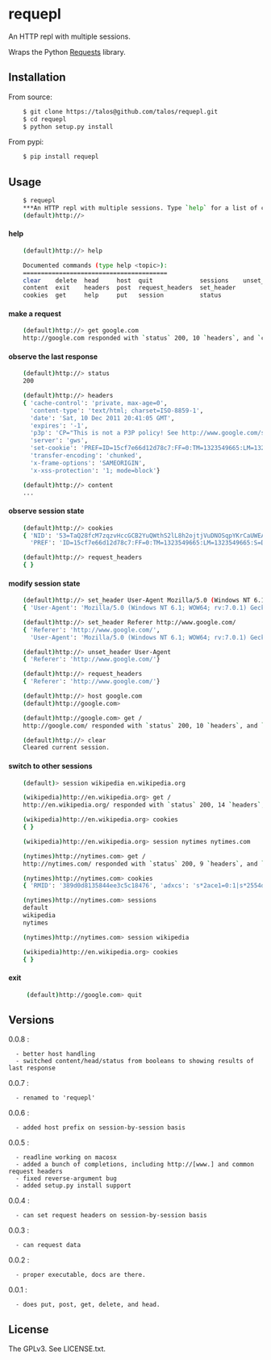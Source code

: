 # requepl

An HTTP repl with multiple sessions.

Wraps the Python [Requests](http://pypi.python.org/pypi/requests) library.

## Installation

From source:

```bash
    $ git clone https://talos@github.com/talos/requepl.git
    $ cd requepl
    $ python setup.py install
```

From pypi:

```bash
    $ pip install requepl
```

## Usage

```bash
    $ requepl
    ***An HTTP repl with multiple sessions. Type `help` for a list of commands.
    (default)http://>
```

#### help

```bash
    (default)http://> help

    Documented commands (type help <topic>):
    ========================================
    clear    delete  head     host  quit             sessions    unset_header
    content  exit    headers  post  request_headers  set_header
    cookies  get     help     put   session          status
```

#### make a request

```bash
    (default)http://> get google.com
    http://google.com responded with `status` 200, 10 `headers`, and `content` of length 10344
```

#### observe the last response

```bash
    (default)http://> status
    200
```

```bash
    (default)http://> headers
    { 'cache-control': 'private, max-age=0',
      'content-type': 'text/html; charset=ISO-8859-1',
      'date': 'Sat, 10 Dec 2011 20:41:05 GMT',
      'expires': '-1',
      'p3p': 'CP="This is not a P3P policy! See http://www.google.com/support/accounts/bin/answer.py?hl=en&answer=151657 for more info."',
      'server': 'gws',
      'set-cookie': 'PREF=ID=15cf7e66d12d78c7:FF=0:TM=1323549665:LM=1323549665:S=DvB0IzisaNyEega5; expires=Mon, 09-Dec-2013 20:41:05 GMT; path=/; domain=.google.com, NID=53=TaQ28fcM7zqzvHccGCB2YuQWthS2lL8h2ojtjVuDNOSqpYKrCaUWEAIcHFzBDWx8dLjhhb2j7APh1zItl1fNtyN6I-RVyoW9x9uzRTcLe4OQad1n4sqBELjfcv8qHuCo; expires=Sun, 10-Jun-2012 20:41:05 GMT; path=/; domain=.google.com; HttpOnly',
      'transfer-encoding': 'chunked',
      'x-frame-options': 'SAMEORIGIN',
      'x-xss-protection': '1; mode=block'}
```

```bash
    (default)http://> content
    ...
```

#### observe session state

```bash
    (default)http://> cookies
    { 'NID': '53=TaQ28fcM7zqzvHccGCB2YuQWthS2lL8h2ojtjVuDNOSqpYKrCaUWEAIcHFzBDWx8dLjhhb2j7APh1zItl1fNtyN6I-RVyoW9x9uzRTcLe4OQad1n4sqBELjfcv8qHuCo',
      'PREF': 'ID=15cf7e66d12d78c7:FF=0:TM=1323549665:LM=1323549665:S=DvB0IzisaNyEega5'}
```

```bash
    (default)http://> request_headers
    { }
```

#### modify session state

```bash
    (default)http://> set_header User-Agent Mozilla/5.0 (Windows NT 6.1; WOW64; rv:7.0.1) Gecko/20100101 Firefox/7.0.12011-10-16 20:23:00
    { 'User-Agent': 'Mozilla/5.0 (Windows NT 6.1; WOW64; rv:7.0.1) Gecko/20100101 Firefox/7.0.12011-10-16 20:23:00'}
```

```bash
    (default)http://> set_header Referer http://www.google.com/
    { 'Referer': 'http://www.google.com/',
      'User-Agent': 'Mozilla/5.0 (Windows NT 6.1; WOW64; rv:7.0.1) Gecko/20100101 Firefox/7.0.12011-10-16 20:23:00'}
```

```bash
    (default)http://> unset_header User-Agent
    { 'Referer': 'http://www.google.com/'}
```

```bash
    (default)http://> request_headers
    { 'Referer': 'http://www.google.com/'}
```

```bash
    (default)http://> host google.com
    (default)http://google.com>
```

```bash
    (default)http://google.com> get /
    http://google.com/ responded with `status` 200, 10 `headers`, and `content` of length 10344
```

```bash
    (default)http://> clear
    Cleared current session.
```

#### switch to other sessions


```bash
    (default)> session wikipedia en.wikipedia.org
```

```bash
    (wikipedia)http://en.wikipedia.org> get /
    http://en.wikipedia.org/ responded with `status` 200, 14 `headers`, and `content` of length 54885
```

```bash
    (wikipedia)http://en.wikipedia.org> cookies
    { }
```

```bash
    (wikipedia)http://en.wikipedia.org> session nytimes nytimes.com
```

```bash
    (nytimes)http://nytimes.com> get /
    http://nytimes.com/ responded with `status` 200, 9 `headers`, and `content` of length 128667
```

```bash
    (nytimes)http://nytimes.com> cookies
    { 'RMID': '389d0d8135844ee3c5c18476', 'adxcs': 's*2ace1=0:1|s*2554d=0:1'}
```

```bash
    (nytimes)http://nytimes.com> sessions
    default
    wikipedia
    nytimes
```

```bash
    (nytimes)http://nytimes.com> session wikipedia
```

```bash
    (wikipedia)http://en.wikipedia.org> cookies
    { }
```

#### exit


```bash
     (default)http://google.com> quit
```

## Versions

0.0.8 :

      - better host handling
      - switched content/head/status from booleans to showing results of last response

0.0.7 :

      - renamed to 'requepl'

0.0.6 :

      - added host prefix on session-by-session basis

0.0.5 :

      - readline working on macosx
      - added a bunch of completions, including http://[www.] and common request headers
      - fixed reverse-argument bug
      - added setup.py install support

0.0.4 :

      - can set request headers on session-by-session basis

0.0.3 :

      - can request data

0.0.2 :

      - proper executable, docs are there.

0.0.1 :

      - does put, post, get, delete, and head.

## License

The GPLv3.  See LICENSE.txt.